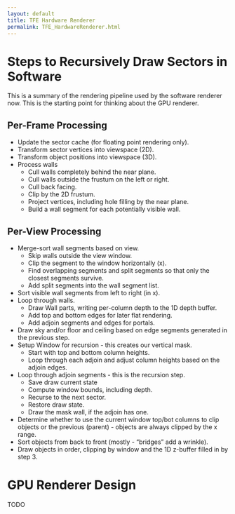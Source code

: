 ```yaml
---
layout: default
title: TFE Hardware Renderer
permalink: TFE_HardwareRenderer.html
---
```


# Steps to Recursively Draw Sectors in Software
This is a summary of the rendering pipeline used by the software renderer now. This is the starting point for thinking about the GPU renderer.

## Per-Frame Processing
* Update the sector cache (for floating point rendering only).
* Transform sector vertices into viewspace (2D).
* Transform object positions into viewspace (3D).
* Process walls
  * Cull walls completely behind the near plane.
  * Cull walls outside the frustum on the left or right.
  * Cull back facing.
  * Clip by the 2D frustum.
  * Project vertices, including hole filling by the near plane.
  * Build a wall segment for each potentially visible wall.

## Per-View Processing
* Merge-sort wall segments based on view.
  * Skip walls outside the view window.
  * Clip the segment to the window horizontally (x).
  * Find overlapping segments and split segments so that only the closest segments survive.
  * Add split segments into the wall segment list.
* Sort visible wall segments from left to right (in x).
* Loop through walls.
  * Draw Wall parts, writing per-column depth to the 1D depth buffer.
  * Add top and bottom edges for later flat rendering.
  * Add adjoin segments and edges for portals.
* Draw sky and/or floor and ceiling based on edge segments generated in the previous step.
* Setup Window for recursion - this creates our vertical mask.
  * Start with top and bottom column heights.
  * Loop through each adjoin and adjust column heights based on the adjoin edges.
* Loop through adjoin segments - this is the recursion step.
  * Save draw current state
  * Compute window bounds, including depth.
  * Recurse to the next sector.
  * Restore draw state.
  * Draw the mask wall, if the adjoin has one.
* Determine whether to use the current window top/bot columns to clip objects or the previous (parent) - objects are always clipped by the x range.
* Sort objects from back to front (mostly - “bridges” add a wrinkle).
* Draw objects in order, clipping by window and the 1D z-buffer filled in by step 3.

# GPU Renderer Design
TODO
